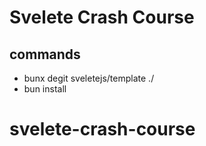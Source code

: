 # Svelete Crash Course

## commands

- bunx degit sveletejs/template ./
- bun install
# svelete-crash-course
